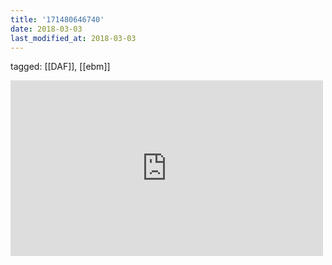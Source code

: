 ```yaml
---
title: '171480646740'
date: 2018-03-03
last_modified_at: 2018-03-03
---
```

tagged: [[DAF]], [[ebm]]
<iframe allow="accelerometer; autoplay; clipboard-write; encrypted-media; gyroscope; picture-in-picture" allowfullscreen="" frameborder="0" height="281" id="youtube_iframe" src="https://www.youtube.com/embed/eYcUGO-ISXQ?feature=oembed&amp;enablejsapi=1&amp;origin=https://safe.txmblr.com&amp;wmode=opaque" width="500"></iframe>